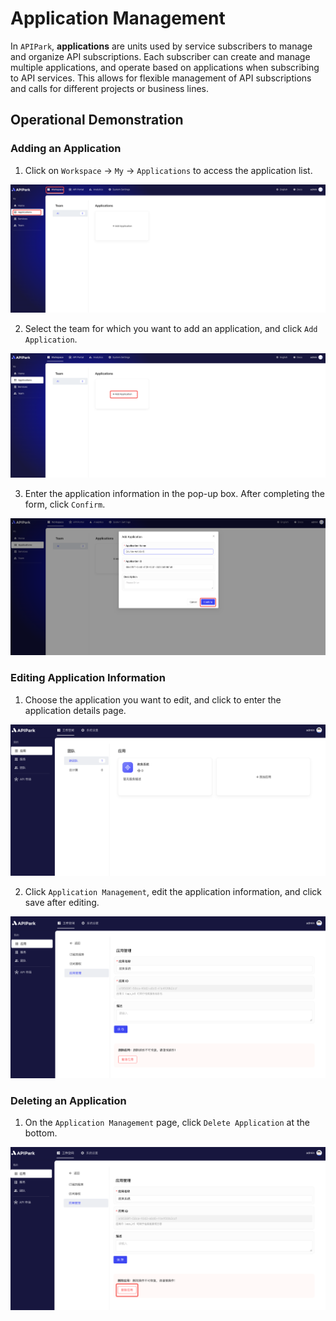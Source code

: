 # Application Management

In `APIPark`, **applications** are units used by service subscribers to manage and organize API subscriptions. Each subscriber can create and manage multiple applications, and operate based on applications when subscribing to API services. This allows for flexible management of API subscriptions and calls for different projects or business lines.

## Operational Demonstration
### Adding an Application
1. Click on `Workspace` -> `My` -> `Applications` to access the application list.

![](../../quick/suberscriber/images/2024-09-08/38e8b4000ffd4dbe86d3e85848b0f7749930e11a82d1ae95b46f03eb71e20d4c.png)    

2. Select the team for which you want to add an application, and click `Add Application`. 

![](../../quick/suberscriber/images/2024-09-08/4c706577da205d1a02714db98cf777734ce908bb07952f1dedd93208c2217888.png)  

3. Enter the application information in the pop-up box. After completing the form, click `Confirm`.

![](../../quick/suberscriber/images/2024-09-08/955811430d115e7a6ed1ccbd1e8b87d0eb803b6e46cf5af490efc030026a7038.png)  

### Editing Application Information
1. Choose the application you want to edit, and click to enter the application details page.

![](images/2024-08-13/dbde29cc6842903bc590b0fa521891c2231d8e46fb604d67e09e48f7ea119b6d.png)  

2. Click `Application Management`, edit the application information, and click save after editing.

![](images/2024-08-13/4781a7c61ae807faec636c710f7dac708d8a5c176886aa31c8314994a79c62ff.png)  

### Deleting an Application

1. On the `Application Management` page, click `Delete Application` at the bottom.

![](images/2024-08-13/d0572d0b3f5baf9ba98a281ebfd8c45a7cd927030f5d5a082e95eb1e5ebf3804.png)  